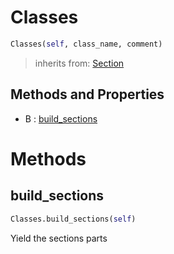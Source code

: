 # Classes



``` python
Classes(self, class_name, comment)
```




> inherits from: [Section](.section.md) 

## Methods and Properties
- B : [build_sections](#build_sections) 

# Methods

## build_sections

``` python
Classes.build_sections(self)
```

Yield the sections parts





